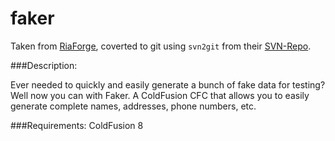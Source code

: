 faker
======

Taken from [RiaForge](http://faker.riaforge.org/), coverted to git using `svn2git` from their [SVN-Repo](svn.riaforge.org/faker/).

###Description:

Ever needed to quickly and easily generate a bunch of fake data for testing? Well now you can with Faker. A ColdFusion CFC that allows you to easily generate complete names, addresses, phone numbers, etc.

###Requirements:
ColdFusion 8
